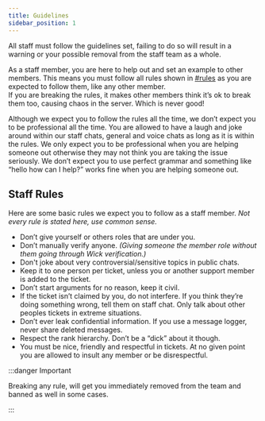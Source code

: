 ```yaml
---
title: Guidelines
sidebar_position: 1
---
```


All staff must follow the guidelines set, failing to do so will result in a warning or your possible removal from the staff team as a whole.

As a staff member, you are here to help out and set an example to other members. This means you must follow all rules shown in <ins>[#rules](https://discord.com/channels/939553319750344744/939553660449480734)</ins> as you are expected to follow them, like any other member.  
If you are breaking the rules, it makes other members think it’s ok to break them too, causing chaos in the server. Which is never good!

Although we expect you to follow the rules all the time, we don’t expect you to be professional all the time. You are allowed to have a laugh and joke around within our staff chats, general and voice chats as long as it is within the rules. We only expect you to be professional when you are helping someone out otherwise they may not think you are taking the issue seriously. We don’t expect you to use perfect grammar and something like “hello how can I help?” works fine when you are helping someone out.

## Staff Rules

Here are some basic rules we expect you to follow as a staff member.
_Not every rule is stated here, use common sense._

- Don’t give yourself or others roles that are under you.
- Don’t manually verify anyone. _(Giving someone the member role without them going through Wick verification.)_
- Don't joke about very controversial/sensitive topics in public chats.
- Keep it to one person per ticket, unless you or another support member is added to the ticket.
- Don’t start arguments for no reason, keep it civil.
- If the ticket isn’t claimed by you, do not interfere. If you think they’re doing something wrong, tell them on staff chat. Only talk about other peoples tickets in extreme situations.
- Don’t ever leak confidential information. If you use a message logger, never share deleted messages.
- Respect the rank hierarchy. Don’t be a “dick” about it though.
- You must be nice, friendly and respectful in tickets. At no given point you are allowed to insult any member or be disrespectful.

:::danger Important

Breaking any rule, will get you immediately removed from the team and banned as well in some cases.

:::
